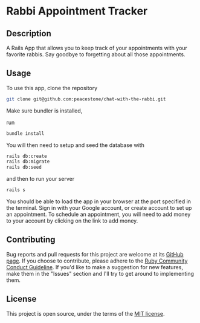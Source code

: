 # Rabbi Appointment Tracker

## Description

A Rails App that allows you to keep track of your appointments with your favorite rabbis. Say goodbye to forgetting about all those appointments.

## Usage

To use this app, clone the repository

```bash
git clone git@github.com:peacestone/chat-with-the-rabbi.git

```

Make sure bundler is installed,

run

```bash
bundle install
```

You will then need to setup and seed the database with

```bash
rails db:create
rails db:migrate
rails db:seed
```

and then to run your server

```bash
rails s
```

You should be able to load the app in your browser at the port specified in the terminal.
Sign in with your Google account, or create account to set up an appointment. To schedule an appointment, you will need to add money to your account by clicking on the link to add money.

## Contributing

Bug reports and pull requests for this project are welcome at its [GitHub page](https://github.com/peacestone/chat-with-the-rabbi). If you choose to contribute, please adhere to the [Ruby Community Conduct Guideline](https://www.ruby-lang.org/en/conduct/). If you'd like to make a suggestion for new features, make them in the "Issues" section and I'll try to get around to implementing them.

## License

This project is open source, under the terms of the [MIT license](https://opensource.org/licenses/MIT).
